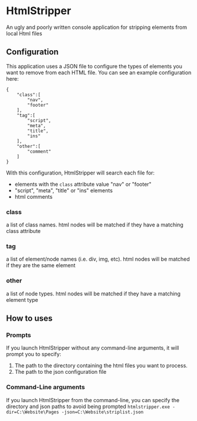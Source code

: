 # HtmlStripper
An ugly and poorly written console application for stripping elements from local Html files

## Configuration

This application uses a JSON file to configure the types of elements you want to remove from each HTML file.
You can see an example configuration here:  

```
{
	"class":[
		"nav",
		"footer"
	],
	"tag":[
		"script",
		"meta",
		"title",
		"ins"
	],
	"other":[
		"comment"
	]
}
```

With this configuration, HtmlStripper will search each file for:
 - elements with the `class` attribute value "nav" or "footer"
 - "script", "meta", "title" or "ins" elements
 - html comments
 
 ### class
 a list of class names. html nodes will be matched if they have a matching class attribute
 
 ### tag
 a list of element/node names (i.e. div, img, etc). html nodes will be matched if they are the same element
 
 ### other
 a list of node types. html nodes will be matched if they have a matching element type

## How to uses

### Prompts
If you launch HtmlStripper without any command-line arguments, it will prompt you to specify:
 1. The path to the directory containing the html files you want to process.
 2. The path to the json configuration file
 
### Command-Line arguments
If you launch HtmlStripper from the command-line, you can specify the directory and json paths to avoid being prompted
`htmlstripper.exe -dir=C:\Website\Pages -json=C:\Website\striplist.json`